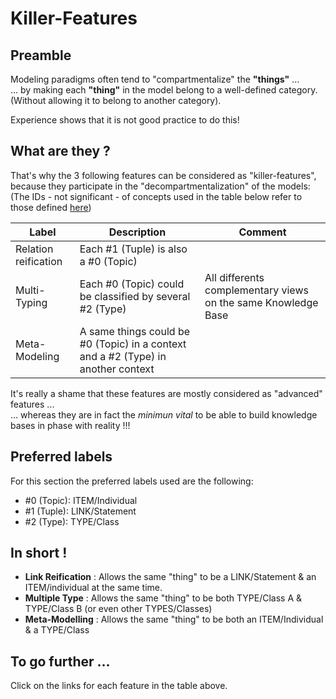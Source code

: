 Killer-Features
==

Preamble
-
Modeling paradigms often tend to "compartmentalize" the __"things"__ ...   
... by making each __"thing"__ in the model belong to a well-defined category.   
(Without allowing it to belong to another category).  

Experience shows that it is not good practice to do this!

What are they ?
-
That's why the 3 following features can be considered as "killer-features", because they participate in the "decompartmentalization" of the models:   
(The IDs - not significant - of concepts used in the table below refer to those defined <a href="https://github.com/iPlumb3r/KeQuarks/tree/master/Concepts">here</a>)

<table>
    <thead>
        <tr>
            <th>Label</th>
            <th>Description</th>
            <th>Comment</th>
        </tr>
    </thead>
    <tbody>
        <tr>
            <td>Relation reification</td>
            <td>Each #1 (Tuple) is also a #0 (Topic)</td>
            <td></td>
        </tr>
        <tr>
            <td>Multi-Typing</td>
            <td>Each #0 (Topic) could be classified by several #2 (Type)</td>
            <td>All differents complementary views on the same Knowledge Base</td>
        </tr>
        <tr>
            <td>Meta-Modeling</td>
            <td>A same things could be #0 (Topic) in a context and a #2 (Type) in another context</td>
            <td></td>
        </tr>
    </tbody>
</table>


It's really a shame that these features are mostly considered as "advanced" features ...   
... whereas they are in fact the _minimun vital_ to be able to build knowledge bases in phase with reality !!!

Preferred labels
-
For this section the preferred labels used are the following:
* #0 (Topic): ITEM/Individual
* #1 (Tuple): LINK/Statement
* #2 (Type): TYPE/Class

In short !
-
* __Link Reification__ : Allows the same "thing" to be a LINK/Statement & an ITEM/individual at the same time.
* __Multiple Type__ : Allows the same "thing" to be both TYPE/Class A & TYPE/Class B (or even other TYPES/Classes)
* __Meta-Modelling__ : Allows the same "thing" to be both an ITEM/Individual & a TYPE/Class

To go further ...
-
Click on the links for each feature in the table above.
